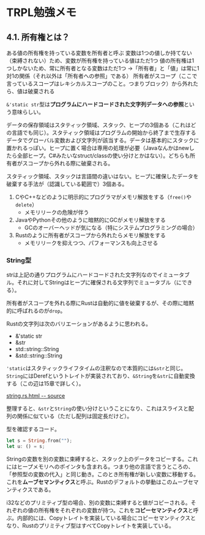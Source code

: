 # TRPL勉強メモ

## 4.1. 所有権とは？

ある値の所有権を持っている変数を所有者と呼ぶ
変数は1つの値しか持てない（束縛されない）ため、変数が所有権を持っている値はただ1つ
値の所有権は1つしかないため、常に所有者となる変数はただ1つ
→「所有者」と「値」は常に1対1の関係（それ以外は「所有者への参照」である）
所有者がスコープ（ここで言っているスコープはレキシカルスコープのこと。つまりブロック）から外れたら、値は破棄される

`&'static str`型は**プログラムにハードコードされた文字列データへの参照**という意味らしい。

データの保存領域はスタティック領域、スタック、ヒープの3個ある（これはどの言語でも同じ）。スタティック領域はプログラムの開始から終了まで生存するデータでグローバル変数および文字列が該当する。データは基本的にスタックに置かれるっぽい。ヒープに置く場合は専用の処理が必要（Javaなんかはnewしたら全部ヒープ。C#みたいなstruct/classの使い分けとかはない）。どちらも所有者がスコープから外れる際に破棄される。

スタティック領域、スタックは言語間の違いはない。ヒープに確保したデータを破棄する手法が（認識している範囲で）3個ある。

1. CやC++などのように明示的にプログラマがメモリ解放をする（`free()`や`delete`）
    - メモリリークの危険が伴う
2. JavaやPythonその他のように暗黙的にGCがメモリ解放をする
    - GCのオーバーヘッドが気になる（特にシステムプログラミングの場合）
3. Rustのように所有者がスコープから外れたらメモリ解放をする
    - メモリリークを抑えつつ、パフォーマンスも向上させる

### String型

strは上記の通りプログラムにハードコードされた文字列なのでイミュータブル。それに対してStringはヒープに確保される文字列でミュータブル（にできる）。

所有者がスコープを外れる際にRustは自動的に値を破棄するが、その際に暗黙的に呼ばれるのが`drop`。

Rustの文字列は次のバリエーションがあるように思われる。

- &'static str
- &str
- std::string::String
- &std::string::String

`'static`はスタティックライフタイムの注釈なので本質的には`&str`と同じ。`String`にはDerefというトレイトが実装されており、`&String`を`&str`に自動変換する（この辺は15章で詳しく）。

[string.rs.html -- source](https://doc.rust-lang.org/src/alloc/string.rs.html#2056)

整理すると、`&str`と`String`の使い分けということになり、これはスライスと配列の関係に似ている（ただし配列は固定長だけど）。

型を確認するコード。

```rust
let s = String.from("");
let u: () = s;
```

Stringの変数を別の変数に束縛すると、スタック上のデータをコピーする。これにはヒープメモリへのポインタも含まれる。つまり他の言語で言うところの、「参照型の変数の代入」と同じ動き。このとき所有権が新しい変数に移動する。これを**ムーブセマンティクス**と呼ぶ。Rustのデフォルトの挙動はこのムーブセマンティクスである。

i32などのプリミティブ型の場合、別の変数に束縛すると値がコピーされる。それぞれの値の所有権をそれぞれの変数が持つ。これを**コピーセマンティクス**と呼ぶ。内部的には、Copyトレイトを実装している場合にコピーセマンティクスとなり、Rustのプリミティブ型はすべてCopyトレイトを実装している。
